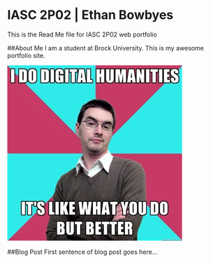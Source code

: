 # IASC 2P02 | Ethan Bowbyes
This is the Read Me file for IASC 2P02 web portfolio

##About Me
I am a student at Brock University. This is my awesome portfolio site. 

![](imagez/i-do-digital-humanities.jpg)

##Blog Post
First sentence of blog post goes here...
